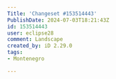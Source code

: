 ```yaml
---
Title: 'Changeset #153514443'
PublishDate: 2024-07-03T18:21:43Z
id: 153514443
user: eclipse28
comment: Landscape
created_by: iD 2.29.0
tags:
- Montenegro

---
```

